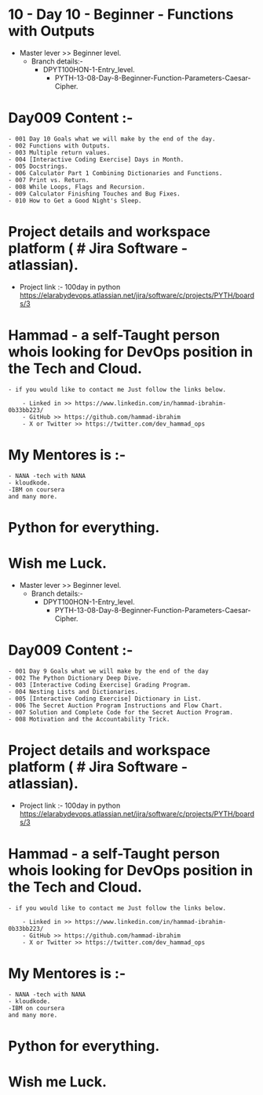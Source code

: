 # 10 - Day 10 - Beginner - Functions with Outputs
 - Master lever >> Beginner level.
    - Branch details:- 
        - DPYT100HON-1-Entry_level. 
            - PYTH-13-08-Day-8-Beginner-Function-Parameters-Caesar-Cipher.

# Day009 Content :- 
    - 001 Day 10 Goals what we will make by the end of the day.
    - 002 Functions with Outputs.
    - 003 Multiple return values.
    - 004 [Interactive Coding Exercise] Days in Month.
    - 005 Docstrings.
    - 006 Calculator Part 1 Combining Dictionaries and Functions.
    - 007 Print vs. Return.
    - 008 While Loops, Flags and Recursion.
    - 009 Calculator Finishing Touches and Bug Fixes.
    - 010 How to Get a Good Night's Sleep.

# Project details and workspace platform ( # Jira Software - atlassian).
 - Project link :- 100day in python 
     https://elarabydevops.atlassian.net/jira/software/c/projects/PYTH/boards/3

# Hammad - a self-Taught person whois looking for DevOps position in the Tech and Cloud. 
    - if you would like to contact me Just follow the links below.
     
        - Linked in >> https://www.linkedin.com/in/hammad-ibrahim-0b33bb223/
        - GitHub >> https://github.com/hammad-ibrahim
        - X or Twitter >> https://twitter.com/dev_hammad_ops 
# My Mentores is :-
    - NANA -tech with NANA
    - kloudkode.
    -IBM on coursera
    and many more.


# Python for everything.

# Wish me Luck.
 - Master lever >> Beginner level.
    - Branch details:- 
        - DPYT100HON-1-Entry_level. 
            - PYTH-13-08-Day-8-Beginner-Function-Parameters-Caesar-Cipher.

# Day009 Content :- 
    - 001 Day 9 Goals what we will make by the end of the day
    - 002 The Python Dictionary Deep Dive.
    - 003 [Interactive Coding Exercise] Grading Program.
    - 004 Nesting Lists and Dictionaries.
    - 005 [Interactive Coding Exercise] Dictionary in List.
    - 006 The Secret Auction Program Instructions and Flow Chart.
    - 007 Solution and Complete Code for the Secret Auction Program.
    - 008 Motivation and the Accountability Trick.

# Project details and workspace platform ( # Jira Software - atlassian).
 - Project link :- 100day in python 
     https://elarabydevops.atlassian.net/jira/software/c/projects/PYTH/boards/3

# Hammad - a self-Taught person whois looking for DevOps position in the Tech and Cloud. 
    - if you would like to contact me Just follow the links below.
     
        - Linked in >> https://www.linkedin.com/in/hammad-ibrahim-0b33bb223/
        - GitHub >> https://github.com/hammad-ibrahim
        - X or Twitter >> https://twitter.com/dev_hammad_ops 
# My Mentores is :-
    - NANA -tech with NANA
    - kloudkode.
    -IBM on coursera
    and many more.


# Python for everything.

# Wish me Luck.